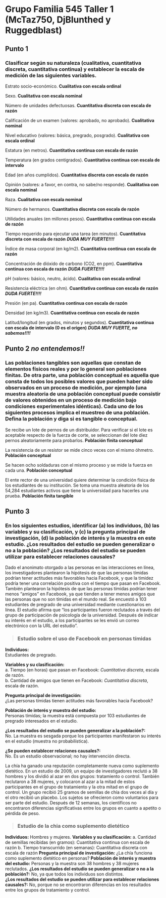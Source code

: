# Grupo Familia 545 Taller 1 (McTaz750, DjBlunthed y Ruggedblast)

## Punto 1
### Clasificar según su naturaleza (cualitativa, cuantitativa discreta, cuantitativa continua) y establecer la escala de medición de las siguientes variables.


Estrato socio-económico. **Cualitativa con escala ordinal**

Sexo. **Cualitativa con escala nominal**

Número de unidades defectuosas. **Cuantitativa discreta con escala de razón**

Calificación de un examen (valores: aprobado, no aprobado). **Cualitativa nominal**

Nivel educativo (valores: básica, pregrado, posgrado). **Cualitativa con escala ordinal**

Estatura (en metros). **Cuantitativa continua con escala de razón**

Temperatura (en grados centigrados). **Cuantitativa continua con escala de intervalo**

Edad (en años cumplidos). **Cuantitativa discreta con escala de razón**

Opinión (valores: a favor, en contra, no sabe/no responde). **Cualitativa con escala nominal**

Raza. **Cualitativa con escala nominal**

Número de hermanos. **Cuantitativa discreta con escala de razón**

Utilidades anuales (en millones pesos). **Cuantitativa continua con escala de razón**

Tiempo requerido para ejecutar una tarea (en minutos). **Cuantitativa discreta con escala de razón** ***DUDA MUY FUERTE!!!!***

Índice de masa corporal (en kg/m2). **Cuantitativa continua con escala de razón**

Concentración de dióxido de carbono (CO2, en ppm). **Cuantitativa continua con escala de razón** ***DUDA FUERTE!!!!***

pH (valores: básico, neutro, ácido). **Cualitativa con escala ordinal**

Resistencia eléctrica (en ohm). **Cuantitativa continua con escala de razón** ***DUDA FUERTE!!!!***

Presión (en pa). **Cuantitativa continua con escala de razón**

Densidad (en kg/m3). **Cuantitativa continua con escala de razón**

Latitud/longitud (en grados, minutos y segundos). **Cuantitativa continua con escala de intervalo (0 es el origen)**  ***DUDA MUY FUERTE, no sabemos!!!!***

## Punto 2 ***no entendemos!!***
### Las poblaciones tangibles son aquellas que constan de elementos físicos reales y por lo general son poblaciones finitas. De otra parte, una población conceptual es aquella que consta de todos los posibles valores que pueden haber sido observados en un proceso de medición, por ejemplo (una muestra aleatoria de una población conceptual puede consistir de valores obtenidos en un proceso de medición bajo condiciones experimentales idénticas). Cada uno de los siguientes procesos implica el muestreo de una población. Defina la población y diga si es tangible o conceptual.

Se recibe un lote de pernos de un distribuidor. Para verificar si el lote es aceptable respecto de la fuerza de corte, se seleccionan del lote diez pernos aleatoriamente 
para probarlos. **Población finita conceptual**

La resistencia de un resistor se mide cinco veces con el mismo óhmetro. **Población conceptual**

Se hacen ocho soldaduras con el mismo proceso y se mide la fuerza en cada una. **Población conceptual**

El ente rector de una universidad quiere determinar la condición física de los estudiantes de su institución. Se toma una muestra aleatoria de los 54,284 estudiantes activos que tiene la universidad para hacerles una prueba. **Población finita tangible**


## Punto 3

### En los siguientes estudios, identificar (a) los individuos, (b) las variables y su clasificación, y (c) la pregunta principal de investigación, (d) la población de interés y la muestra en este estudio. ¿Los resultados del estudio se pueden generalizar o no a la población? ¿Los resultados del estudio se pueden utilizar para establecer relaciones causales?

Dado el anonimato otorgado a las personas en las interacciones en línea, los investigadores plantearon la hipótesis de que las personas tímidas podrían tener actitudes más favorables hacia Facebook, y que la timidez podría tener una correlación positiva con el tiempo que pasan en Facebook. También plantearon la hipótesis de que las personas tímidas podrían tener menos “amigos” en Facebook, ya que tienden a tener menos amigos que las personas que no son tímidas en el mundo real. Se encuestó a 103 estudiantes de pregrado de una universidad mediante cuestionarios en línea. El estudio afirma que “los participantes fueron reclutados a través del grupo de participación de psicología de la universidad. Después de indicar su interés en el estudio, a los participantes se les envió un correo electrónico con la URL del estudio”.

> ### Estudio sobre el uso de Facebook en personas tímidas

**Individuos:**  
Estudiantes de pregrado.

**Variables y su clasificación:**  
a. Tiempo (en horas) que pasan en Facebook: *Cuantitativa discreta*, escala de razón.  
b. Cantidad de amigos que tienen en Facebook: *Cuantitativa discreta*, escala de razón.

**Pregunta principal de investigación:**  
¿Las personas tímidas tienen actitudes más favorables hacia Facebook?

**Población de interés y muestra del estudio:**  
Personas tímidas; la muestra está compuesta por 103 estudiantes de pregrado interesados en el estudio.

**¿Los resultados del estudio se pueden generalizar a la población?:**  
No. La muestra es sesgada porque los participantes manifestaron su interés en el estudio (muestra no probabilística).

**¿Se pueden establecer relaciones causales?:**  
No. Es un estudio observacional; no hay intervención directa.


La chía ha ganado una reputación completamente nueva como suplemento dietético. En un estudio de 2009, un equipo de investigadores reclutó a 38 hombres y los dividió al azar en dos grupos: tratamiento o control. También reclutaron a 38 mujeres, y colocaron al azar a la mitad de estos participantes en el grupo de tratamiento y la otra mitad en el grupo de control. Un grupo recibió 25 gramos de semillas de chía dos veces al día y el otro recibió un placebo. Los sujetos se ofrecieron como voluntarios para ser parte del estudio. Después de 12 semanas, los científicos no encontraron diferencias significativas entre los grupos en cuanto a apetito o pérdida de peso.


> ### Estudio de la chia como suplemento dietético
**Individuos:** Hombres y mujeres.
**Variables y su clasificación:**
a. Cantidad de semillas recibidas (en gramos): Cuantitativa continua con escala de razón
b. Tiempo transcurrido (en semanas): Cuantitativa discreta con escala de razón
**Pregunta principal de investigación:** ¿La chía funciona como suplemento dietético en personas?
**Población de interés y muestra del estudio:** Personas y la muestra son 38 hombres y 38 mujeres reclutados.
**¿Los resultados del estudio se pueden generalizar o no a la población?:** No, ya que todos los individuos son distintos.    
**¿Los resultados del estudio se pueden utilizar para establecer relaciones causales?:** No, porque no se encontraron diferencias en los resultados entre los grupos de tratamiento y control.
